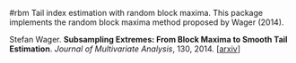 #rbm
Tail index estimation with random block maxima. This package implements the random block maxima method proposed by Wager (2014).

Stefan Wager. <b>Subsampling Extremes: From Block Maxima to Smooth Tail Estimation</b>. <i>Journal of Multivariate Analysis</i>, 130, 2014. [<a href="http://arxiv.org/pdf/1204.0316v5.pdf">arxiv</a>]
